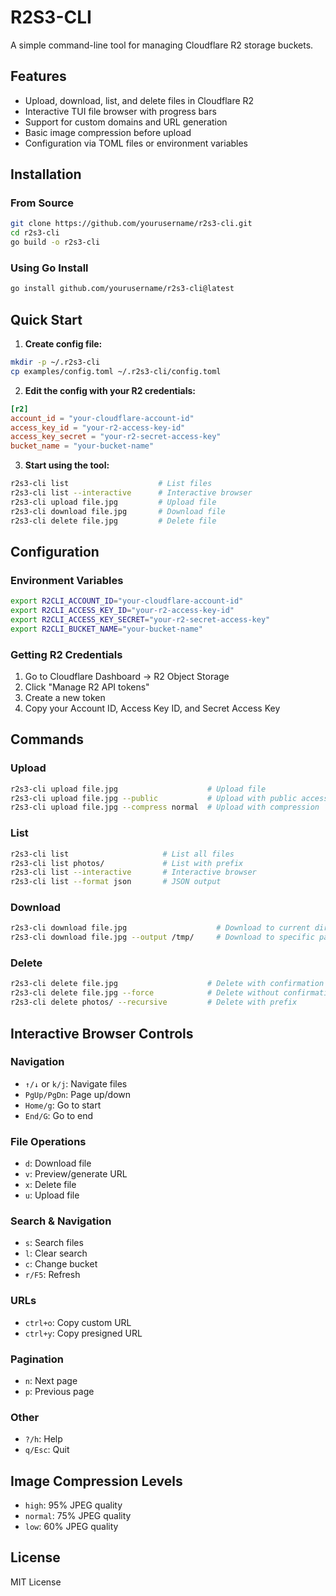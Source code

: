 # R2S3-CLI

A simple command-line tool for managing Cloudflare R2 storage buckets.

## Features

- Upload, download, list, and delete files in Cloudflare R2
- Interactive TUI file browser with progress bars
- Support for custom domains and URL generation
- Basic image compression before upload
- Configuration via TOML files or environment variables

## Installation

### From Source

```bash
git clone https://github.com/yourusername/r2s3-cli.git
cd r2s3-cli
go build -o r2s3-cli
```

### Using Go Install

```bash
go install github.com/yourusername/r2s3-cli@latest
```

## Quick Start

1. **Create config file:**
```bash
mkdir -p ~/.r2s3-cli
cp examples/config.toml ~/.r2s3-cli/config.toml
```

2. **Edit the config with your R2 credentials:**
```toml
[r2]
account_id = "your-cloudflare-account-id"
access_key_id = "your-r2-access-key-id"
access_key_secret = "your-r2-secret-access-key"
bucket_name = "your-bucket-name"
```

3. **Start using the tool:**
```bash
r2s3-cli list                    # List files
r2s3-cli list --interactive      # Interactive browser
r2s3-cli upload file.jpg         # Upload file
r2s3-cli download file.jpg       # Download file
r2s3-cli delete file.jpg         # Delete file
```

## Configuration

### Environment Variables

```bash
export R2CLI_ACCOUNT_ID="your-cloudflare-account-id"
export R2CLI_ACCESS_KEY_ID="your-r2-access-key-id"  
export R2CLI_ACCESS_KEY_SECRET="your-r2-secret-access-key"
export R2CLI_BUCKET_NAME="your-bucket-name"
```

### Getting R2 Credentials

1. Go to Cloudflare Dashboard → R2 Object Storage
2. Click "Manage R2 API tokens"
3. Create a new token
4. Copy your Account ID, Access Key ID, and Secret Access Key

## Commands

### Upload
```bash
r2s3-cli upload file.jpg                    # Upload file
r2s3-cli upload file.jpg --public           # Upload with public access
r2s3-cli upload file.jpg --compress normal  # Upload with compression
```

### List
```bash
r2s3-cli list                     # List all files  
r2s3-cli list photos/             # List with prefix
r2s3-cli list --interactive       # Interactive browser
r2s3-cli list --format json       # JSON output
```

### Download
```bash
r2s3-cli download file.jpg                    # Download to current dir
r2s3-cli download file.jpg --output /tmp/     # Download to specific path
```

### Delete
```bash
r2s3-cli delete file.jpg                    # Delete with confirmation
r2s3-cli delete file.jpg --force            # Delete without confirmation
r2s3-cli delete photos/ --recursive         # Delete with prefix
```

## Interactive Browser Controls

### Navigation
- `↑/↓` or `k/j`: Navigate files
- `PgUp/PgDn`: Page up/down
- `Home/g`: Go to start
- `End/G`: Go to end

### File Operations
- `d`: Download file
- `v`: Preview/generate URL
- `x`: Delete file
- `u`: Upload file

### Search & Navigation
- `s`: Search files
- `l`: Clear search
- `c`: Change bucket
- `r/F5`: Refresh

### URLs
- `ctrl+o`: Copy custom URL
- `ctrl+y`: Copy presigned URL

### Pagination
- `n`: Next page
- `p`: Previous page

### Other
- `?/h`: Help
- `q/Esc`: Quit

## Image Compression Levels

- `high`: 95% JPEG quality
- `normal`: 75% JPEG quality  
- `low`: 60% JPEG quality

## License

MIT License